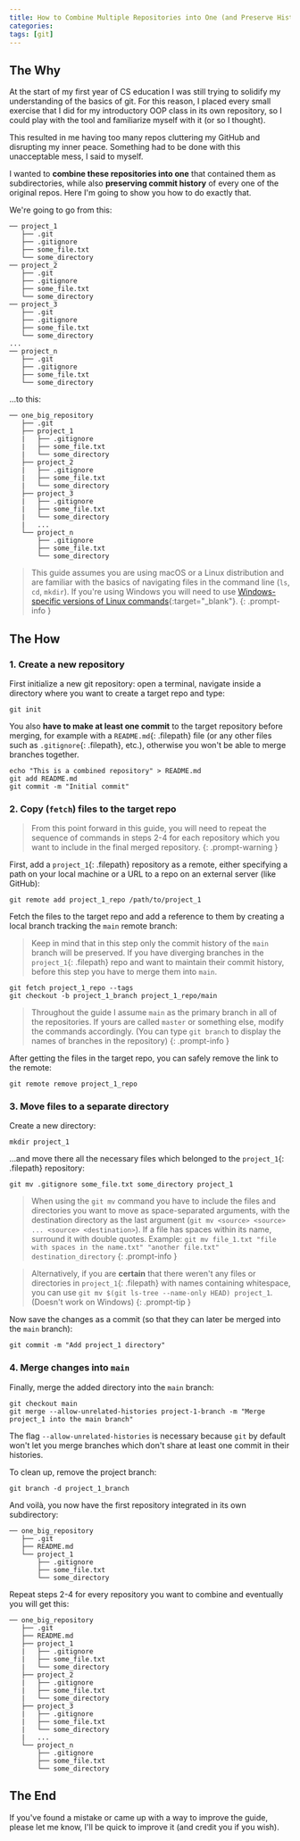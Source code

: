 ```yaml
---
title: How to Combine Multiple Repositories into One (and Preserve History)
categories: 
tags: [git]
---
```


## The Why

At the start of my first year of CS education I was still trying to solidify my understanding of the basics of git. For this reason, I placed every small exercise that I did for my introductory OOP class in its own repository, so I could play with the tool and familiarize myself with it (or so I thought).

This resulted in me having too many repos cluttering my GitHub and disrupting my inner peace. Something had to be done with this unacceptable mess, I said to myself.

I wanted to **combine these repositories into one** that contained them as subdirectories, while also **preserving commit history** of every one of the original repos. Here I'm going to show you how to do exactly that.

We're going to go from this:

```
── project_1
   ├── .git
   ├── .gitignore
   ├── some_file.txt
   └── some_directory
── project_2
   ├── .git
   ├── .gitignore
   ├── some_file.txt
   └── some_directory
── project_3
   ├── .git
   ├── .gitignore
   ├── some_file.txt
   └── some_directory
...
── project_n
   ├── .git
   ├── .gitignore
   ├── some_file.txt
   └── some_directory
```

...to this:

```
── one_big_repository
   ├── .git
   ├── project_1
   |   ├── .gitignore
   |   ├── some_file.txt
   |   └── some_directory
   ├── project_2
   |   ├── .gitignore
   |   ├── some_file.txt
   |   └── some_directory
   ├── project_3
   |   ├── .gitignore
   |   ├── some_file.txt
   |   └── some_directory
   |   ...
   └── project_n
       ├── .gitignore
       ├── some_file.txt
       └── some_directory
```

> This guide assumes you are using macOS or a Linux distribution and are familiar with the basics of navigating files in the command line (`ls`, `cd`, `mkdir`). If you're using Windows you will need to use [Windows-specific versions of Linux commands](https://www.geeksforgeeks.org/linux-vs-windows-commands/){:target="_blank"}.
{: .prompt-info }

## The How

### 1. Create a new repository

First initialize a new git repository: open a terminal, navigate inside a directory where you want to create a target repo and type:

```shell
git init
```

You also **have to make at least one commit** to the target repository before merging, for example with a `README.md`{: .filepath} file (or any other files such as `.gitignore`{: .filepath}, etc.), otherwise you won't be able to merge branches together.

```shell
echo "This is a combined repository" > README.md
git add README.md
git commit -m "Initial commit"
```

### 2. Copy (`fetch`) files to the target repo

> From this point forward in this guide, you will need to repeat the sequence of commands in steps 2-4 for each repository which you want to include in the final merged repository.
{: .prompt-warning }

First, add a `project_1`{: .filepath} repository as a remote, either specifying a path on your local machine or a URL to a repo on an external server (like GitHub):

```shell
git remote add project_1_repo /path/to/project_1
```

Fetch the files to the target repo and add a reference to them by creating a local branch tracking the `main` remote branch:
> Keep in mind that in this step only the commit history of the `main` branch will be preserved. If you have diverging branches in the `project_1`{: .filepath} repo and want to maintain their commit history, before this step you have to merge them into `main`.

```shell
git fetch project_1_repo --tags
git checkout -b project_1_branch project_1_repo/main
```

> Throughout the guide I assume `main` as the primary branch in all of the repositories. If yours are called `master` or something else, modify the commands accordingly. (You can type `git branch` to display the names of branches in the repository)
{: .prompt-info }

After getting the files in the target repo, you can safely remove the link to the remote:

```shell
git remote remove project_1_repo
```

### 3. Move files to a separate directory

Create a new directory:

```shell
mkdir project_1
```

...and move there all the necessary files which belonged to the `project_1`{: .filepath} repository:

```shell
git mv .gitignore some_file.txt some_directory project_1
```

> When using the `git mv` command you have to include the files and directories you want to move as space-separated arguments, with the destination directory as the last argument (`git mv <source> <source> ... <source> <destination>`). If a file has spaces within its name, surround it with double quotes. Example: `git mv file_1.txt "file with spaces in the name.txt" "another file.txt" destination_directory`
{: .prompt-info }

> Alternatively, if you are **certain** that there weren't any files or directories in `project_1`{: .filepath} with names containing whitespace, you can use `git mv $(git ls-tree --name-only HEAD) project_1`. (Doesn't work on Windows)
{: .prompt-tip }

Now save the changes as a commit (so that they can later be merged into the `main` branch):

```shell
git commit -m "Add project_1 directory"
```

### 4. Merge changes into `main`

Finally, merge the added directory into the `main` branch:

```shell
git checkout main
git merge --allow-unrelated-histories project-1-branch -m "Merge project_1 into the main branch"
```

The flag `--allow-unrelated-histories` is necessary because `git` by default won't let you merge branches which don't share at least one commit in their histories.

To clean up, remove the project branch:

```shell
git branch -d project_1_branch
```

And voilà, you now have the first repository integrated in its own subdirectory:

```
── one_big_repository
   ├── .git
   ├── README.md
   └── project_1
       ├── .gitignore
       ├── some_file.txt
       └── some_directory
```

Repeat steps 2-4 for every repository you want to combine and eventually you will get this:

```
── one_big_repository
   ├── .git
   ├── README.md
   ├── project_1
   |   ├── .gitignore
   |   ├── some_file.txt
   |   └── some_directory
   ├── project_2
   |   ├── .gitignore
   |   ├── some_file.txt
   |   └── some_directory
   ├── project_3
   |   ├── .gitignore
   |   ├── some_file.txt
   |   └── some_directory
   |   ...
   └── project_n
       ├── .gitignore
       ├── some_file.txt
       └── some_directory
```

## The End

If you've found a mistake or came up with a way to improve the guide, please let me know, I'll be quick to improve it (and credit you if you wish).